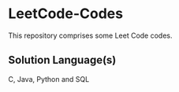 # LeetCode-Codes
This repository comprises some Leet Code codes.

## Solution Language(s)

C, Java, Python and SQL
